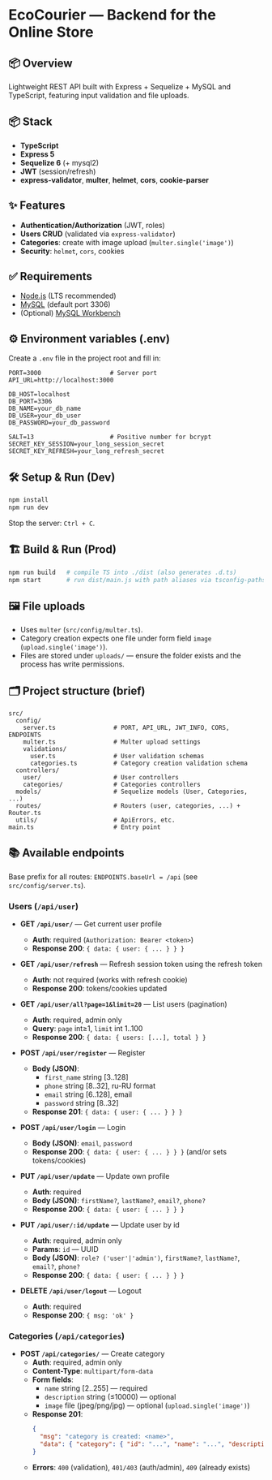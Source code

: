 # EcoCourier — Backend for the Online Store

## 📦 Overview
Lightweight REST API built with Express + Sequelize + MySQL and TypeScript, featuring input validation and file uploads.

## 📦 Stack
- **TypeScript**
- **Express 5**
- **Sequelize 6** (+ mysql2)
- **JWT** (session/refresh)
- **express-validator**, **multer**, **helmet**, **cors**, **cookie-parser**

## ✨ Features
- **Authentication/Authorization** (JWT, roles)
- **Users CRUD** (validated via `express-validator`)
- **Categories**: create with image upload (`multer.single('image')`)
- **Security**: `helmet`, `cors`, cookies

## ✅ Requirements
- [Node.js](https://nodejs.org/) (LTS recommended)
- [MySQL](https://dev.mysql.com/downloads/installer/) (default port 3306)
- (Optional) [MySQL Workbench](https://www.mysql.com/products/workbench/)

## ⚙️ Environment variables (.env)
Create a `.env` file in the project root and fill in:

```dotenv
PORT=3000                   # Server port
API_URL=http://localhost:3000

DB_HOST=localhost
DB_PORT=3306
DB_NAME=your_db_name
DB_USER=your_db_user
DB_PASSWORD=your_db_password

SALT=13                     # Positive number for bcrypt
SECRET_KEY_SESSION=your_long_session_secret
SECRET_KEY_REFRESH=your_long_refresh_secret
```

## 🛠 Setup & Run (Dev)
```bash
npm install
npm run dev
```
Stop the server: `Ctrl + C`.

## 🏗 Build & Run (Prod)
```bash
npm run build   # compile TS into ./dist (also generates .d.ts)
npm start       # run dist/main.js with path aliases via tsconfig-paths/register
```

## 🖼 File uploads
- Uses `multer` (`src/config/multer.ts`).
- Category creation expects one file under form field `image` (`upload.single('image')`).
- Files are stored under `uploads/` — ensure the folder exists and the process has write permissions.

## 🗂 Project structure (brief)
```
src/
  config/
    server.ts                # PORT, API_URL, JWT_INFO, CORS, ENDPOINTS
    multer.ts                # Multer upload settings
    validations/
      user.ts                # User validation schemas
      categories.ts          # Category creation validation schema
  controllers/
    user/                    # User controllers
    categories/              # Categories controllers
  models/                    # Sequelize models (User, Categories, ...)
  routes/                    # Routers (user, categories, ...) + Router.ts
  utils/                     # ApiErrors, etc.
main.ts                      # Entry point
```

## 📚 Available endpoints
Base prefix for all routes: `ENDPOINTS.baseUrl = /api` (see `src/config/server.ts`).

### Users (`/api/user`)

- **GET `/api/user/`** — Get current user profile
  - **Auth**: required (`Authorization: Bearer <token>`)
  - **Response 200**: `{ data: { user: { ... } } }`

- **GET `/api/user/refresh`** — Refresh session token using the refresh token
  - **Auth**: not required (works with refresh cookie)
  - **Response 200**: tokens/cookies updated

- **GET `/api/user/all?page=1&limit=20`** — List users (pagination)
  - **Auth**: required, admin only
  - **Query**: `page` int≥1, `limit` int 1..100
  - **Response 200**: `{ data: { users: [...], total } }`

- **POST `/api/user/register`** — Register
  - **Body (JSON)**:
    - `first_name` string [3..128]
    - `phone` string [8..32], ru-RU format
    - `email` string [6..128], email
    - `password` string [8..32]
  - **Response 201**: `{ data: { user: { ... } } }`

- **POST `/api/user/login`** — Login
  - **Body (JSON)**: `email`, `password`
  - **Response 200**: `{ data: { user: { ... } } }` (and/or sets tokens/cookies)

- **PUT `/api/user/update`** — Update own profile
  - **Auth**: required
  - **Body (JSON)**: `firstName?`, `lastName?`, `email?`, `phone?`
  - **Response 200**: `{ data: { user: { ... } } }`

- **PUT `/api/user/:id/update`** — Update user by id
  - **Auth**: required, admin only
  - **Params**: `id` — UUID
  - **Body (JSON)**: `role? ('user'|'admin')`, `firstName?`, `lastName?`, `email?`, `phone?`
  - **Response 200**: `{ data: { user: { ... } } }`

- **DELETE `/api/user/logout`** — Logout
  - **Auth**: required
  - **Response 200**: `{ msg: 'ok' }`

### Categories (`/api/categories`)

- **POST `/api/categories/`** — Create category
  - **Auth**: required, admin only
  - **Content-Type**: `multipart/form-data`
  - **Form fields**:
    - `name` string [2..255] — required
    - `description` string (≤10000) — optional
    - `image` file (jpeg/png/jpg) — optional (`upload.single('image')`)
  - **Response 201**:
    ```json
    {
      "msg": "category is created: <name>",
      "data": { "category": { "id": "...", "name": "...", "description": "...", "image": "...", "createdAt": "..." } }
    }
    ```
  - **Errors**: `400` (validation), `401/403` (auth/admin), `409` (already exists)
